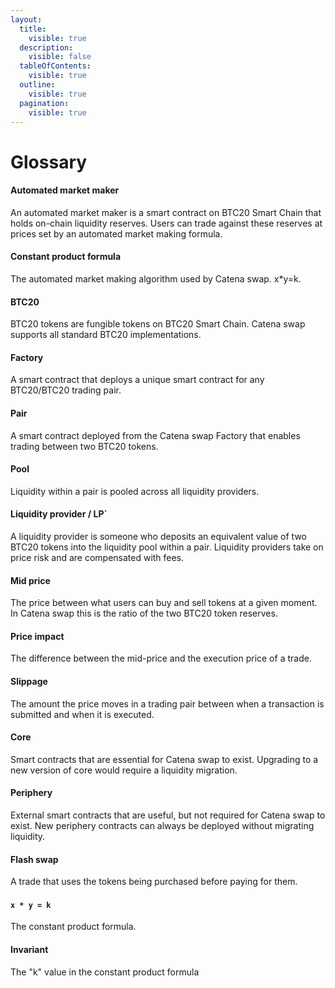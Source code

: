 ```yaml
---
layout:
  title:
    visible: true
  description:
    visible: false
  tableOfContents:
    visible: true
  outline:
    visible: true
  pagination:
    visible: true
---
```


# Glossary

#### Automated market maker[​](https://docs.uniswap.org/contracts/v2/concepts/protocol-overview/glossary#automated-market-maker) <a href="#automated-market-maker" id="automated-market-maker"></a>

An automated market maker is a smart contract on BTC20 Smart Chain that holds on-chain liquidity reserves. Users can trade against these reserves at prices set by an automated market making formula.

#### Constant product formula[​](https://docs.uniswap.org/contracts/v2/concepts/protocol-overview/glossary#constant-product-formula) <a href="#constant-product-formula" id="constant-product-formula"></a>

The automated market making algorithm used by Catena swap. x\*y=k.

#### BTC20[​](https://docs.uniswap.org/contracts/v2/concepts/protocol-overview/glossary#erc20) <a href="#erc20" id="erc20"></a>

BTC20 tokens are fungible tokens on BTC20 Smart Chain. Catena swap supports all standard BTC20 implementations.

#### Factory[​](https://docs.uniswap.org/contracts/v2/concepts/protocol-overview/glossary#factory) <a href="#factory" id="factory"></a>

A smart contract that deploys a unique smart contract for any BTC20/BTC20 trading pair.

#### Pair[​](https://docs.uniswap.org/contracts/v2/concepts/protocol-overview/glossary#pair) <a href="#pair" id="pair"></a>

A smart contract deployed from the Catena swap Factory that enables trading between two BTC20 tokens.

#### Pool[​](https://docs.uniswap.org/contracts/v2/concepts/protocol-overview/glossary#pool) <a href="#pool" id="pool"></a>

Liquidity within a pair is pooled across all liquidity providers.

#### Liquidity provider / LP[​](https://docs.uniswap.org/contracts/v2/concepts/protocol-overview/glossary#liquidity-provider--lp)\` <a href="#liquidity-provider--lp" id="liquidity-provider--lp"></a>

A liquidity provider is someone who deposits an equivalent value of two BTC20 tokens into the liquidity pool within a pair. Liquidity providers take on price risk and are compensated with fees.

#### Mid price[​](https://docs.uniswap.org/contracts/v2/concepts/protocol-overview/glossary#mid-price) <a href="#mid-price" id="mid-price"></a>

The price between what users can buy and sell tokens at a given moment. In Catena swap this is the ratio of the two BTC20 token reserves.

#### Price impact[​](https://docs.uniswap.org/contracts/v2/concepts/protocol-overview/glossary#price-impact) <a href="#price-impact" id="price-impact"></a>

The difference between the mid-price and the execution price of a trade.

#### Slippage[​](https://docs.uniswap.org/contracts/v2/concepts/protocol-overview/glossary#slippage) <a href="#slippage" id="slippage"></a>

The amount the price moves in a trading pair between when a transaction is submitted and when it is executed.

#### Core[​](https://docs.uniswap.org/contracts/v2/concepts/protocol-overview/glossary#core) <a href="#core" id="core"></a>

Smart contracts that are essential for Catena swap to exist. Upgrading to a new version of core would require a liquidity migration.

#### Periphery[​](https://docs.uniswap.org/contracts/v2/concepts/protocol-overview/glossary#periphery) <a href="#periphery" id="periphery"></a>

External smart contracts that are useful, but not required for Catena swap to exist. New periphery contracts can always be deployed without migrating liquidity.

#### Flash swap[​](https://docs.uniswap.org/contracts/v2/concepts/protocol-overview/glossary#flash-swap) <a href="#flash-swap" id="flash-swap"></a>

A trade that uses the tokens being purchased before paying for them.

#### `x * y = k`[​](https://docs.uniswap.org/contracts/v2/concepts/protocol-overview/glossary#x--y--k) <a href="#x--y--k" id="x--y--k"></a>

The constant product formula.

#### Invariant[​](https://docs.uniswap.org/contracts/v2/concepts/protocol-overview/glossary#invariant) <a href="#invariant" id="invariant"></a>

The "k" value in the constant product formula
